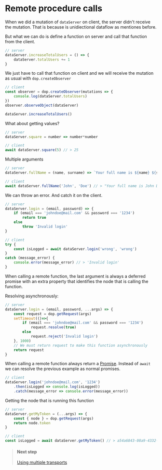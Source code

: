 
# Remote procedure calls

When we did a mutation of `dataServer` on client, the server didn't receive the mutation. That is because is unidiectional dataflow as mentiones before.

But what we can do is define a function on server and call that function from the client.



```js
// server
dataServer.increaseTotalUsers = () => {
    dataServer.totalUsers += 1
}
```

We just have to call that function on client and we will receive the mutation as usual with `dop.createObserver`

```js
// client
const observer = dop.createObserver(mutations => {
    console.log(dataServer.totalUsers)
})
observer.observeObject(dataServer)

dataServer.increaseTotalUsers()
```


What about getting values?

```js
// server
dataServer.square = number => number*number

// client
await dataServer.square(5) // > 25
```


Multiple arguments

```js
// server
dataServer.fullName = (name, surname) => `Your full name is ${name} ${surname}`

// client
await dataServer.fullName('John', 'Doe') // > "Your full name is John Doe"
```




We can throw an error. And catch it on the client.

```js
// server
dataServer.login = (email, password) => {
    if (email === 'johndoe@mail.com' && password === '1234')
        return true
    else
        throw 'Invalid login'
}

// client
try {
    const isLogged = await dataServer.login('wrong', 'wrong')
}
catch (message_error) {
    console.error(message_error) // > 'Invalid login'
}
```

When calling a remote function, the last argument is always a deferred promise with an extra property that identifies the node that is calling the function.

Resolving asynchronously:

```js
// server
dataServer.login = (email, password, ...args) => {
    const request = dop.getRequest(args)
    setTimeout(()=>{
        if (email === 'johndoe@mail.com' && password === '1234')
            request.resolve(true)
        else
            request.reject('Invalid login')
    }, 1000)
    // We must return request to make this function asynchronously
    return request
}
```



When calling a remote function always return a [Promise](https://developer.mozilla.org/en/docs/Web/JavaScript/Reference/Global_Objects/Promise). Instead of `await` we can resolve the previous example as normal promises.

```js
// client
dataServer.login('johndoe@mail.com', '1234')
    .then(isLogged => console.log(isLogged))
    .catch(message_error => console.error(message_error))
```




Getting the node that is running this function

```js
// server
dataServer.getMyToken = (...args) => {
    const { node } = dop.getRequest(args) 
    return node.token
}

// client
const isLogged = await dataServer.getMyToken() // > a54a6843-08a9-4332-a365-0c86aa4fe0b5
```




> #### Next step
> [Using multiple transports](/guide/javascript/using-multiple-transports)

